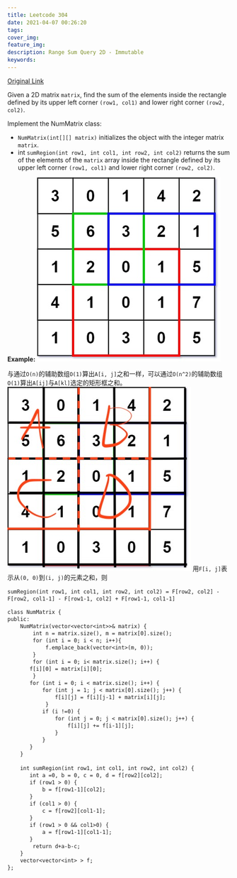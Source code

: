 ```yaml
---
title: Leetcode 304
date: 2021-04-07 00:26:20
tags:
cover_img:
feature_img:
description: Range Sum Query 2D - Immutable
keywords:
---
```

[Original Link](https://leetcode.com/problems/range-sum-query-2d-immutable/)

Given a 2D matrix `matrix`, find the sum of the elements inside the rectangle defined by its upper left corner `(row1, col1)` and lower right corner `(row2, col2)`.

Implement the NumMatrix class:
- `NumMatrix(int[][] matrix)` initializes the object with the integer matrix `matrix`.
- int `sumRegion(int row1, int col1, int row2, int col2)` returns the sum of the elements of the `matrix` array inside the rectangle defined by its upper left corner `(row1, col1)` and lower right corner `(row2, col2)`.

**Example:**
![example](/images/lc_304_1.jpeg)

与通过`O(n)`的辅助数组`O(1)`算出`A[i, j]`之和一样，可以通过`O(n^2)`的辅助数组`O(1)`算出`A[ij]`与`A[kl]`选定的矩形框之和。
![answer](/images/lc_304.jpeg)
用`F[i, j]`表示从`(0, 0)`到`(i, j)`的元素之和，则
```
sumRegion(int row1, int col1, int row2, int col2) = F[row2, col2] - F[row2, col1-1] - F[row1-1, col2] + F[row1-1, col1-1]
```

```
class NumMatrix {
public:
    NumMatrix(vector<vector<int>>& matrix) {
        int n = matrix.size(), m = matrix[0].size();
        for (int i = 0; i < n; i++){
            f.emplace_back(vector<int>(m, 0));
        }
        for (int i = 0; i< matrix.size(); i++) {
       f[i][0] = matrix[i][0];
        }
       for (int i = 0; i < matrix.size(); i++) {
           for (int j = 1; j < matrix[0].size(); j++) {
               f[i][j] = f[i][j-1] + matrix[i][j]; 
            }
           if (i !=0) {
               for (int j = 0; j < matrix[0].size(); j++) {
                   f[i][j] += f[i-1][j];
               }
           }
       }
    }
    
    int sumRegion(int row1, int col1, int row2, int col2) {
       int a =0, b = 0, c = 0, d = f[row2][col2];
       if (row1 > 0) {
           b = f[row1-1][col2];
       }
       if (col1 > 0) {
           c = f[row2][col1-1];
       } 
       if (row1 > 0 && col1>0) {
           a = f[row1-1][col1-1];
       }
        return d+a-b-c;
    }
    vector<vector<int> > f;
};
```
